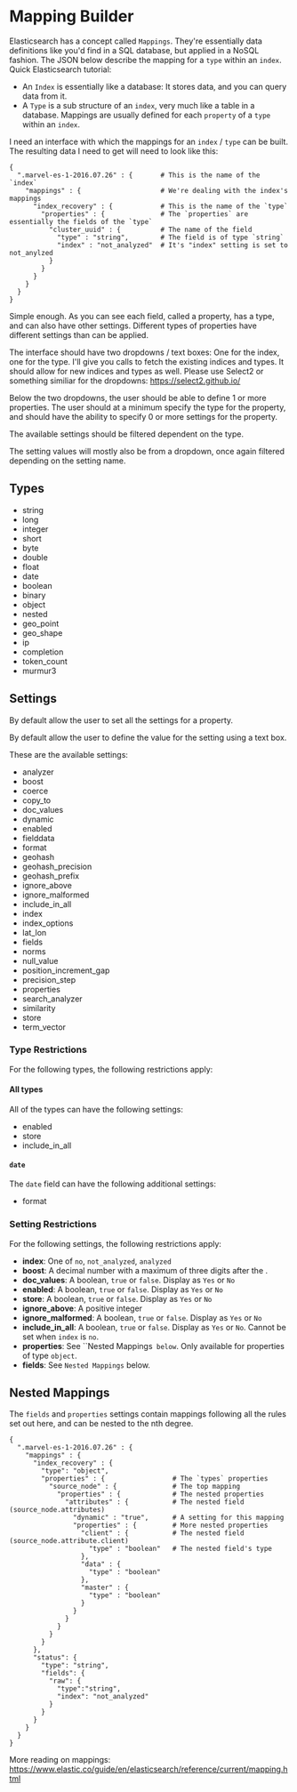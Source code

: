# Mapping Builder

Elasticsearch has a concept called `Mappings`. They're essentially data
definitions like you'd find in a SQL database, but applied in a NoSQL fashion.
The JSON below describe the mapping for a `type` within an `index`. Quick
Elasticsearch tutorial:

* An `Index` is essentially like a database: It stores data, and you can query
data from it.
* A `Type` is a sub structure of an `index`, very much like a table in a
database. Mappings are usually defined for each `property` of a `type` within an
`index`.

I need an interface with which the mappings for an `index` / `type` can be
built. The resulting data I need to get will need to look like this:

```
{
  ".marvel-es-1-2016.07.26" : {       # This is the name of the `index`
    "mappings" : {                    # We're dealing with the index's mappings
      "index_recovery" : {            # This is the name of the `type`
        "properties" : {              # The `properties` are essentially the fields of the `type`
          "cluster_uuid" : {          # The name of the field
            "type" : "string",        # The field is of type `string`
            "index" : "not_analyzed"  # It's "index" setting is set to not_anylzed
          }
        }
      }
    }
  }
}
```

Simple enough. As you can see each field, called a property, has a type, and can
also have other settings. Different types of properties have different settings
than can be applied.

The interface should have two dropdowns / text boxes: One for the index, one for
the type. I'll give you calls to fetch the existing indices and types. It should
allow for new indices and types as well. Please use Select2 or something
similiar for the dropdowns: https://select2.github.io/

Below the two dropdowns, the user should be able to define 1 or more properties.
The user should at a minimum specify the type for the property, and should have
the ability to specify 0 or more settings for the property.

The available settings should be filtered dependent on the type.

The setting values will mostly also be from a dropdown, once again filtered
depending on the setting name.

## Types

* string
* long
* integer
* short
* byte
* double
* float
* date
* boolean
* binary
* object
* nested
* geo_point
* geo_shape
* ip
* completion
* token_count
* murmur3

## Settings

By default allow the user to set all the settings for a property.

By default allow the user to define the value for the setting using a text box.

These are the available settings:

* analyzer
* boost
* coerce
* copy_to
* doc_values
* dynamic
* enabled
* fielddata
* format
* geohash
* geohash_precision
* geohash_prefix
* ignore_above
* ignore_malformed
* include_in_all
* index
* index_options
* lat_lon
* fields
* norms
* null_value
* position_increment_gap
* precision_step
* properties
* search_analyzer
* similarity
* store
* term_vector

### Type Restrictions

For the following types, the following restrictions apply:

#### All types

All of the types can have the following settings:

* enabled
* store
* include_in_all

#### `date`

The `date` field can have the following additional settings:

* format

### Setting Restrictions

For the following settings, the following restrictions apply:

* **index**: One of `no`, `not_analyzed`, `analyzed`
* **boost**: A decimal number with a maximum of three digits after the .
* **doc_values**: A boolean, `true` or `false`. Display as `Yes` or `No`
* **enabled**: A boolean, `true` or `false`. Display as `Yes` or `No`
* **store**:  A boolean, `true` or `false`. Display as `Yes` or `No`
* **ignore_above**: A positive integer
* **ignore_malformed**:  A boolean, `true` or `false`. Display as `Yes` or `No`
* **include_in_all**:  A boolean, `true` or `false`. Display as `Yes` or `No`.
Cannot be set when `index` is `no`.
* **properties**: See ``Nested Mappings` below`. Only available for properties of type `object`.
* **fields**: See `Nested Mappings` below.

## Nested Mappings

The `fields` and  `properties` settings contain mappings following all the rules
set out here, and can be nested to the nth degree.

```
{
  ".marvel-es-1-2016.07.26" : {
    "mappings" : {
      "index_recovery" : {
        "type": "object",
        "properties" : {                 # The `types` properties
          "source_node" : {              # The top mapping
            "properties" : {             # The nested properties
              "attributes" : {           # The nested field (source_node.attributes)
                "dynamic" : "true",      # A setting for this mapping
                "properties" : {         # More nested properties
                  "client" : {           # The nested field (source_node.attribute.client)
                    "type" : "boolean"   # The nested field's type
                  },
                  "data" : {
                    "type" : "boolean"
                  },
                  "master" : {
                    "type" : "boolean"
                  }
                }
              }
            }
          }
        }
      },
      "status": {
        "type": "string",
        "fields": {
          "raw": { 
            "type":"string",
            "index": "not_analyzed"
          }
        }
      }
    }
  }
}
```

More reading on mappings: https://www.elastic.co/guide/en/elasticsearch/reference/current/mapping.html